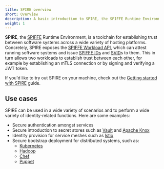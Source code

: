 ```yaml
---
title: SPIRE overview
short: Overview
description: A basic introduction to SPIRE, the SPIFFE Runtime Environment
weight: 1
---
```


**SPIRE**, the [SPIFFE](/spiffe) Runtime Environment, is a toolchain for establishing trust between software systems across a wide variety of hosting platforms. Concretely, SPIRE exposes the [SPIFFE Workload API](https://github.com/spiffe/spire/blob/master/proto/api/workload/workload.proto), which can attest running software systems and issue [SPIFFE IDs](https://github.com/spiffe/spiffe/blob/master/standards/SPIFFE-ID.md) and [SVID](https://github.com/spiffe/spiffe/blob/master/standards/SPIFFE-ID.md)s to them. This in turn allows two workloads to establish trust between each other, for example by establishing an mTLS connection or by signing and verifying a JWT token.

If you'd like to try out SPIRE on your machine, check out the [Getting started with SPIRE](getting-started) guide.

## Use cases

SPIRE can be used in a wide variety of scenarios and to perform a wide variety of identity-related functions. Here are some examples:

* Secure authentication amongst services
* Secure introduction to secret stores such as [Vault](https://hashicorp.com/products/vault) and [Apache Knox](http://knox.apache.org/)
* Identity provision for service meshes such as [Istio](https://istio.io)
* Secure bootstrap deployment for distributed systems, such as:
  * [Kubernetes](https://kubernetes.io)
  * [Hadoop](http://hadoop.apache.org/)
  * [Chef](https://chef.io)
  * [Puppet](https://puppet.com)
